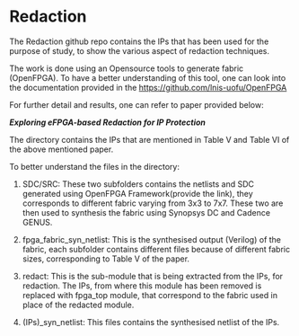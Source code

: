# Redaction

The Redaction github repo contains the IPs that has been used for the purpose of study, to show the various aspect of redaction techniques.

The work is done using an Opensource tools to generate fabric (OpenFPGA). To have a better understanding of this tool, one can look into the documentation provided in the 
https://github.com/lnis-uofu/OpenFPGA

For further detail and results, one can refer to paper provided below:

***Exploring eFPGA-based Redaction for IP Protection***

The directory contains the IPs that are mentioned in Table V and Table VI of the above mentioned paper.

To better understand the files in the directory:

1. SDC/SRC: These two subfolders contains the netlists and SDC generated using OpenFPGA Framework(provide the link), they corresponds to different fabric varying from 3x3 to 
            7x7. These two are then used to synthesis the fabric using Synopsys DC and Cadence GENUS.
       
2. fpga_fabric_syn_netlist: This is the synthesised output (Verilog) of the fabric, each subfolder contains different files because of different fabric sizes, corresponding
                            to Table V of the paper.
     
3. redact: This is the sub-module that is being extracted from the IPs, for redaction. The IPs, from where this module has been removed is replaced with fpga_top module,
            that correspond to the fabric used in place of the redacted module.
            
4. (IPs)\_syn_netlist: This files contains the synthesised netlist of the IPs.
